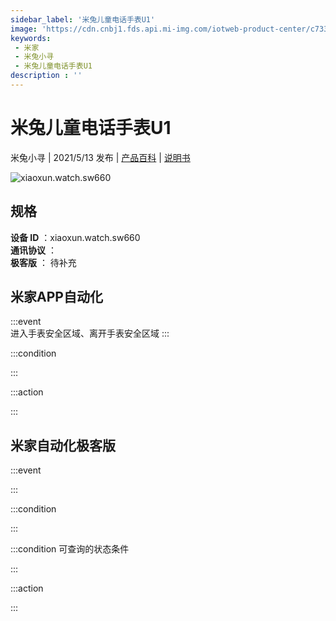 ```yaml
---
sidebar_label: '米兔儿童电话手表U1'
image: 'https://cdn.cnbj1.fds.api.mi-img.com/iotweb-product-center/c733a721d3dcd85a16336e18ae6bf97a_拟物常态副本.png?GalaxyAccessKeyId=AKVGLQWBOVIRQ3XLEW&Expires=9223372036854775807&Signature=gJMI6PfIFQr866NYYVQWWEztCsQ='
keywords: 
 - 米家
 - 米兔小寻
 - 米兔儿童电话手表U1
description : ''
---
```

# 米兔儿童电话手表U1

米兔小寻 | 2021/5/13 发布 | [产品百科](https://home.mi.com/webapp/content/baike/product/index.html?model=xiaoxun.watch.sw660/) | [说明书](https://home.mi.com/views/introduction.html?model=xiaoxun.watch.sw660&region=cn)

![xiaoxun.watch.sw660](https://cdn.cnbj1.fds.api.mi-img.com/iotweb-product-center/c733a721d3dcd85a16336e18ae6bf97a_拟物常态副本.png?GalaxyAccessKeyId=AKVGLQWBOVIRQ3XLEW&Expires=9223372036854775807&Signature=gJMI6PfIFQr866NYYVQWWEztCsQ=)

## 规格  
> 
**设备 ID** ：xiaoxun.watch.sw660  
**通讯协议** ：  
**极客版**  ： 待补充 


## 米家APP自动化  

:::event  
进入手表安全区域、离开手表安全区域
:::

:::condition  

:::

:::action   

:::

## 米家自动化极客版  

:::event  

:::

:::condition  

:::

:::condition 可查询的状态条件  

:::

:::action  

:::

        
